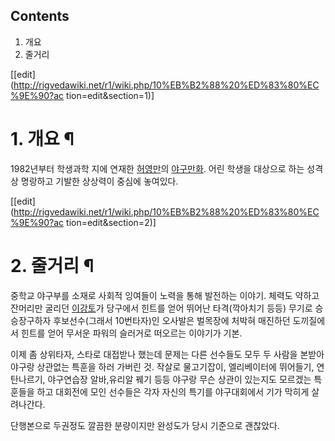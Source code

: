 ## Contents

    

1. 개요 
2. 줄거리 

[[edit](http://rigvedawiki.net/r1/wiki.php/10%EB%B2%88%20%ED%83%80%EC%9E%90?ac
tion=edit&section=1)]

# 1. 개요 ¶

1982년부터 학생과학 지에 연재한 [허영만](%ED%97%88%EC%98%81%EB%A7%8C.md)의
[야구만화](%EC%95%BC%EA%B5%AC%EB%A7%8C%ED%99%94.md). 어린 학생을 대상으로 하는 성격상 명랑하고
기발한 상상력이 중심에 놓여있다.

  

[[edit](http://rigvedawiki.net/r1/wiki.php/10%EB%B2%88%20%ED%83%80%EC%9E%90?ac
tion=edit&section=2)]

# 2. 줄거리 ¶

중학교 야구부를 소재로 사회적 잉여들이 노력을 통해 발전하는 이야기. 체력도 약하고 잔머리만 굴리던
[이강토](%EC%9D%B4%EA%B0%95%ED%86%A0.md)가 당구에서 힌트를 얻어 뛰어난 타격(깍아치기 등등) 무기로
승승장구하자 후보선수(그래서 10번타자)인 오사발은 벌목장에 처박혀 매진하던 도끼질에서 힌트를 얻어 무서운 파워의 슬러거로 떠오르는 이야기가
기본.

  

이제 좀 상위타자, 스타로 대접받나 했는데 문제는 다른 선수들도 모두 두 사람을 본받아 야구랑 상관없는 특훈을 하러 가버린 것. 작살로
물고기잡이, 엘리베이터에 뛰어들기, 연탄나르기, 야구연습장 알바,유리알 꿰기 등등 야구랑 무슨 상관이 있는지도 모르겠는 특훈들을 하고
대회전에 모인 선수들은 각자 자신의 특기를 야구대회에서 기가 막히게 살려나간다.

  

단행본으로 두권정도 깔끔한 분량이지만 완성도가 당시 기준으로 괜찮았다.


